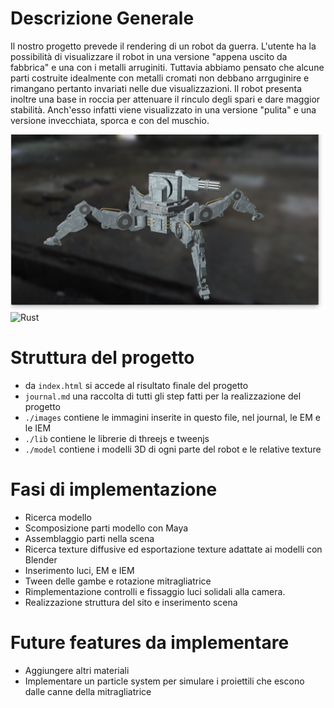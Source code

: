 # Descrizione Generale
Il nostro progetto prevede il rendering di un robot da guerra. L'utente ha la possibilità di visualizzare il robot in una versione "appena uscito da fabbrica" e una con i metalli arruginiti. Tuttavia abbiamo pensato che alcune parti costruite idealmente con metalli cromati non debbano arrguginire e rimangano pertanto invariati nelle due visualizzazioni. Il robot presenta inoltre una base in roccia per attenuare il rinculo degli spari e dare maggior stabilità. Anch'esso infatti viene visualizzato in una versione "pulita" e una versione invecchiata, sporca e con del muschio.

![Military](images/military.png)
![Rust](images/rust.png)

# Struttura del progetto
- da ```index.html``` si accede al risultato finale del progetto
- ```journal.md``` una raccolta di tutti gli step fatti per la realizzazione del progetto
- ```./images``` contiene le immagini inserite in questo file, nel journal, le EM e le IEM
- ```./lib``` contiene le librerie di threejs e tweenjs
- ```./model``` contiene i modelli 3D di ogni parte del robot e le relative texture

# Fasi di implementazione
- Ricerca modello
- Scomposizione parti modello con Maya
- Assemblaggio parti nella scena
- Ricerca texture diffusive ed esportazione texture adattate ai modelli con Blender
- Inserimento luci, EM e IEM
- Tween delle gambe e rotazione mitragliatrice
- Rimplementazione controlli e fissaggio luci solidali alla camera.
- Realizzazione struttura del sito e inserimento scena


# Future features da implementare
- Aggiungere altri materiali
- Implementare un particle system per simulare i proiettili che escono dalle canne della mitragliatrice
